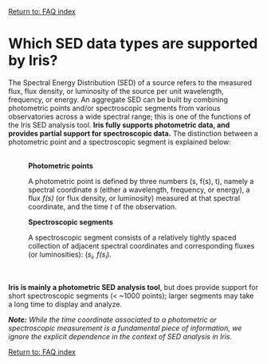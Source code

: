 [Return to: FAQ index][faq]

# Which SED data types are supported by Iris?

The Spectral Energy Distribution (SED) of a source refers to the measured flux, flux density, or luminosity of the source per unit wavelength, frequency, or energy. An aggregate SED can be built by combining photometric points and/or spectroscopic segments from various observatories across a wide spectral range; this is one of the functions of the Iris SED analysis tool. **Iris fully supports photometric data, and provides partial support for spectroscopic data.** The distinction between a photometric point and a spectroscopic segment is explained below:

<br/>
<dd>
<strong>Photometric points</strong>
<p>
A photometric point is defined by three numbers (s, f(s), t), namely a spectral coordinate <em>s</em> (either a wavelength, frequency, or energy), a flux <em>f(s)</em> (or flux density, or luminosity) measured at that spectral coordinate, and the time <em>t</em> of the observation.
</p>
</dd>

<dd>
<strong>Spectroscopic segments</strong>
<p>
A spectroscopic segment consists of a relatively tightly spaced collection of adjacent spectral coordinates and corresponding fluxes (or luminosities): (<em>s<sub>i</sub>, f(s<sub>i</sub></em>).
</p>
</dd>
<br/>


**Iris is mainly a photometric SED analysis tool**, but does provide support for short spectroscopic segments (< ~1000 points); larger segments may take a long time to display and analyze.

_**Note:** While the time coordinate associated to a photometric or spectroscopic measurement is a fundamental piece of information, we ignore the explicit dependence in the context of SED analysis in Iris._

[Return to: FAQ index][faq]

<!-- links -->
[faq]:		./index.html

